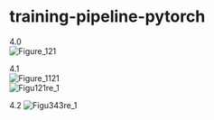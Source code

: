 # training-pipeline-pytorch
4.0  
![Figure_121](https://github.com/bibasrairockz/training-pipeline-pytorch/assets/130794180/c29b6023-21e7-4940-843f-d2f7265bf4dd)  

4.1  
![Figure_1121](https://github.com/bibasrairockz/training-pipeline-pytorch/assets/130794180/db1fbaf7-7b65-4915-8073-14e1e0fa46cc)  
![Figu121re_1](https://github.com/bibasrairockz/training-pipeline-pytorch/assets/130794180/b423054a-8b34-4b88-958c-b5044428dbcf)  

4.2
![Figu343re_1](https://github.com/bibasrairockz/training-pipeline-pytorch/assets/130794180/bc2df86c-6c3c-417f-8e1a-184147a17334)


